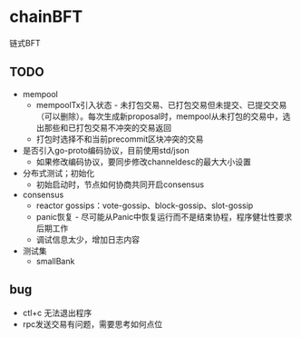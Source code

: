 # chainBFT

链式BFT

## TODO

- mempool
    - mempoolTx引入状态 - 未打包交易、已打包交易但未提交、已提交交易（可以删除）。每次生成新proposal时，mempool从未打包的交易中，选出那些和已打包交易不冲突的交易返回
    - 打包时选择不和当前precommit区块冲突的交易
- 是否引入go-proto编码协议，目前使用std/json
    - 如果修改编码协议，要同步修改channeldesc的最大大小设置
- 分布式测试；初始化
    - 初始启动时，节点如何协商共同开启consensus
- consensus
    - reactor gossips：vote-gossip、block-gossip、slot-gossip
    - panic恢复 - 尽可能从Panic中恢复运行而不是结束协程，程序健壮性要求 后期工作 
    - 调试信息太少，增加日志内容
- 测试集
    - smallBank

## bug

- ctl+c 无法退出程序
- rpc发送交易有问题，需要思考如何点位